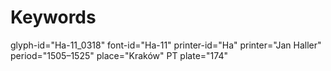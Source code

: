 # Keywords
glyph-id="Ha-11_0318"
font-id="Ha-11"
printer-id="Ha"
printer="Jan Haller"
period="1505–1525"
place="Kraków"
PT plate="174"
